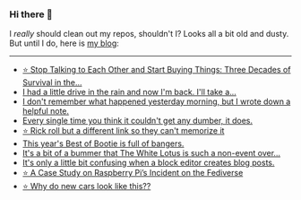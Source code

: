 ### Hi there 👋

I _really_ should clean out my repos, shouldn't I? Looks all a bit old and dusty. But until I do, here is [my blog](https://lostfocus.de/):

--- 

<!-- POST-LIST:START -->
- [⭐️ Stop Talking to Each Other and Start Buying Things: Three Decades of Survival in the…](https://lostfocus.de/2022/12/23/231071/)
- [I had a little drive in the rain and now I&#39;m back. I&#39;ll take a…](https://lostfocus.de/2022/12/23/231068/)
- [I don&#39;t remember what happened yesterday morning, but I wrote down a helpful note.](https://lostfocus.de/2022/12/21/231065/)
- [Every single time you think it couldn&#39;t get any dumber, it does.](https://lostfocus.de/2022/12/18/231060/)
- [⭐️ Rick roll but a different link so they can&#39;t memorize it](https://lostfocus.de/2022/12/16/231056/)
- [This year&#39;s Best of Bootie is full of bangers.](https://lostfocus.de/2022/12/15/231050/)
- [It&#39;s a bit of a bummer that The White Lotus is such a non-event over…](https://lostfocus.de/2022/12/13/231045/)
- [It&#39;s only a little bit confusing when a block editor creates blog posts.](https://lostfocus.de/2022/12/13/231042/)
- [⭐️ A Case Study on Raspberry Pi’s Incident on the Fediverse](https://lostfocus.de/2022/12/09/231040/)
- [⭐️ Why do new cars look like this??](https://lostfocus.de/2022/12/05/231035/)
<!-- POST-LIST:END -->

<!--
**lostfocus/lostfocus** is a ✨ _special_ ✨ repository because its `README.md` (this file) appears on your GitHub profile.

Here are some ideas to get you started:

- 🔭 I’m currently working on ...
- 🌱 I’m currently learning ...
- 👯 I’m looking to collaborate on ...
- 🤔 I’m looking for help with ...
- 💬 Ask me about ...
- 📫 How to reach me: ...
- 😄 Pronouns: ...
- ⚡ Fun fact: ...
-->
